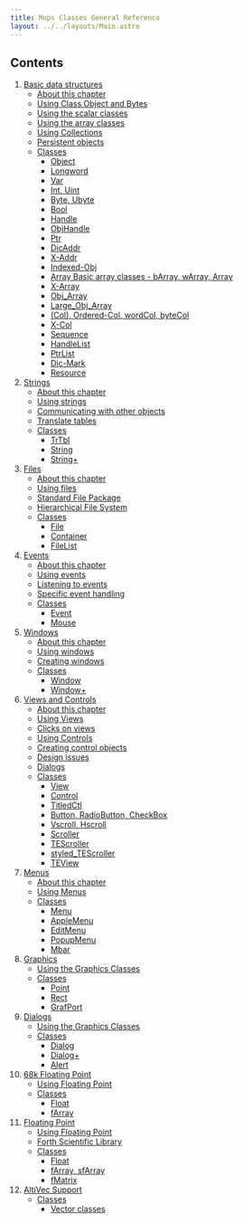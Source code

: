 ```yaml
---
title: Mops Classes General Reference
layout: ../../layouts/Main.astro
---
```


## Contents

1.  [Basic data structures](Classes_1)
    -   [About this chapter](Classes_1#About_this_chapter)
    -   [Using Class Object and
        Bytes](Classes_1#Using_Class_Object_and_Bytes)
    -   [Using the scalar
        classes](Classes_1#Using_the_scalar_classes)
    -   [Using the array
        classes](Classes_1#Using_the_array_classes)
    -   [Using Collections](Classes_1#Using_Collections)
    -   [Persistent objects](Classes_1#Persistent_objects)
    -   [Classes](Classes_1#Classes)
        -   [Object](Classes_1#Object)
        -   [Longword](Classes_1#Longword)
        -   [Var](Classes_1#Var)
        -   [Int, Uint](Classes_1#Int,_Uint)
        -   [Byte, Ubyte](Classes_1#Byte,_Ubyte)
        -   [Bool](Classes_1#Bool)
        -   [Handle](Classes_1#Handle)
        -   [ObjHandle](Classes_1#ObjHandle)
        -   [Ptr](Classes_1#Ptr)
        -   [DicAddr](Classes_1#DicAddr)
        -   [X-Addr](Classes_1#X-Addr)
        -   [Indexed-Obj](Classes_1#Indexed-Obj)
        -   [Array Basic array classes - bArray, wArray,
            Array](Classes_1#Basic_array_classes_-_bArray,_wArray,_Array)
        -   [X-Array](Classes_1#X-Array)
        -   [Obj\_Array](Classes_1#Obj_Array)
        -   [Large\_Obj\_Array](Classes_1#Large_Obj_Array)
        -   [(Col), Ordered-Col, wordCol,
            byteCol](Classes_1#(Col),_Ordered-Col,_wordCol,_byteCol)
        -   [X-Col](Classes_1#X-Col)
        -   [Sequence](Classes_1#Sequence)
        -   [HandleList](Classes_1#HandleList)
        -   [PtrList](Classes_1#PtrList)
        -   [Dic-Mark](Classes_1#Dic-Mark)
        -   [Resource](Classes_1#Resource)
2.  [Strings](Classes_2)
    -   [About this chapter](Classes_2#About_this_chapter)
    -   [Using strings](Classes_2#Using_strings)
    -   [Communicating with other
        objects](Classes_2#Communicating_with_other_objects)
    -   [Translate tables](Classes_2#Translate_tables)
    -   [Classes](Classes_2#Classes)
        -   [TrTbl](Classes_2#TrTbl)
        -   [String](Classes_2#String)
        -   [String+](Classes_2#String&#43;)
3.  [Files](Classes_3)
    -   [About this chapter](Classes_3#About_this_chapter)
    -   [Using files ](Classes_3#Using_files)
    -   [Standard File
        Package](Classes_3#Standard_File_Package)
    -   [Hierarchical File
        System](Classes_3#Hierarchical_File_System)
    -   [Classes](Classes_3#Classes)
        -   [File](Classes_3#File)
        -   [Container](Classes_3#Container)
        -   [FileList](Classes_3#FileList)
4.  [Events](Classes_4)
    -   [About this chapter](Classes_4#About_this_chapter)
    -   [Using events](Classes_4#Using_events)
    -   [Listening to events](Classes_4#Listening_to_events)
    -   [Specific event
        handling](Classes_4#Specific_event_handling)
    -   [Classes](Classes_4#Classes)
        -   [Event](Classes_4#Event)
        -   [Mouse](Classes_4#Mouse)
5.  [Windows](Classes_5)
    -   [About this chapter](Classes_5#About_this_chapter)
    -   [Using windows](Classes_5#Using_windows)
    -   [Creating windows](Classes_5#Creating_windows)
    -   [Classes](Classes_5#Classes)
        -   [Window](Classes_5#Window)
        -   [Window+](Classes_5#Window&#43;)
6.  [Views and Controls](Classes_6)
    -   [About this chapter](Classes_6#About_this_chapter)
    -   [Using Views ](Classes_6#Using_Views)
    -   [Clicks on views](Classes_6#Clicks_on_views)
    -   [Using Controls](Classes_6#Using_Controls)
    -   [Creating control
        objects](Classes_6#Creating_control_objects)
    -   [Design issues](Classes_6#Design_issues)
    -   [Dialogs](Classes_6#Dialogs)
    -   [Classes](Classes_6#Classes)
        -   [View](Classes_6#View)
        -   [Control](Classes_6#Control)
        -   [TitledCtl](Classes_6#TitledCtl)
        -   [Button, RadioButton, CheckBox](Classes_6#Button)
        -   [Vscroll, Hscroll](Classes_6#Vscroll)
        -   [Scroller](Classes_6#Scroller)
        -   [TEScroller](Classes_6#TEScroller)
        -   [styled\_TEScroller](Classes_6#styled)
        -   [TEView](Classes_6#TEView)
7.  [Menus](Classes_7)
    -   [About this chapter](Classes_7#About_this_chapter)
    -   [Using Menus](Classes_7#Using_Menus)
    -   [Classes](Classes_7#Classes)
        -   [Menu](Classes_7#Menu)
        -   [AppleMenu](Classes_7#AppleMenu)
        -   [EditMenu](Classes_7#EditMenu)
        -   [PopupMenu](Classes_7#PopupMenu)
        -   [Mbar](Classes_7#Mbar)
8.  [Graphics](Classes_8)
    -   [Using the Graphics Classes](Classes_8#Using)
    -   [Classes](Classes_8#Classes)
        -   [Point](Classes_8#Point)
        -   [Rect](Classes_8#Rect)
        -   [GrafPort](Classes_8#GrafPort)
9.  [Dialogs](Classes_9)
    -   [Using the Graphics Classes](Classes_9#Using)
    -   [Classes](Classes_9#Classes)
        -   [Dialog](Classes_9#Dialog)
        -   [Dialog+](Classes_9#DialogP)
        -   [Alert](Classes_9#Alert)
10. [68k Floating Point](Classes_10)
    -   [Using Floating Point](Classes_10#Using)
    -   [Classes](Classes_10#Classes)
        -   [Float](Classes_10#Float)
        -   [fArray](Classes_10#fArray)
11. [Floating Point](Classes_11)
    -   [Using Floating Point](Classes_11#Using)
    -   [Forth Scientific Library](Classes_11#Scientific)
    -   [Classes](Classes_11#Classes)
        -   [Float](Classes_11#Float)
        -   [fArray, sfArray](Classes_11#fArray)
        -   [fMatrix](Classes_11#fMatrix)
12. [AltiVec Support](Classes_12)
    -   [Classes](Classes_12#Classes)
        -   [Vector classes](Classes_12#Vector)



